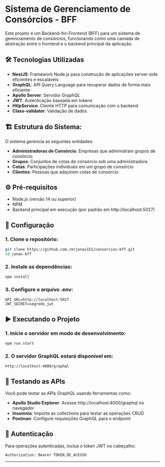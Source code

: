 # Sistema de Gerenciamento de Consórcios - BFF

Este projeto é um Backend-for-Frontend (BFF) para um sistema de gerenciamento de consórcios, funcionando como uma camada de abstração entre o frontend e o backend principal da aplicação.

## 🛠️ Tecnologias Utilizadas

- **NestJS**: Framework Node.js para construção de aplicações server-side eficientes e escaláveis
- **GraphQL**: API Query Language para recuperar dados de forma mais eficiente
- **Apollo Server**: Servidor GraphQL
- **JWT**: Autenticação baseada em tokens
- **HttpService**: Cliente HTTP para comunicação com o backend
- **Class-validator**: Validação de dados

## 🏗️ Estrutura do Sistema:

O sistema gerencia as seguintes entidades:

- **Administradoras de Consórcio**: Empresas que administram grupos de consórcio
- **Grupos**: Conjuntos de cotas de consórcio sob uma administradora
- **Cotas**: Participações individuais em um grupo de consórcio
- **Clientes**: Pessoas que adquirem cotas de consórcio

## ⚙️ Pré-requisitos

- Node.js (versão 14 ou superior)
- NPM
- Backend principal em execução (por padrão em http://localhost:5027)

## 🚀 Configuração

### 1. Clone o repositório:

```bash
git clone https://github.com./mrjonas151/consorcios-bff.git
cd jonas-bff
```

### 2. Instale as dependências:

```bash
npm install
```

### 3. Configure o arquivo .env:

```
API_URL=http://localhost:5027
JWT_SECRET=segredo_jwt
```

## ▶️ Executando o Projeto

### 1. Inicie o servidor em modo de desenvolvimento:

```bash
npm run start
```

### 2. O servidor GraphQL estará disponível em:

```
http://localhost:4000/graphql
```

## 🧪 Testando as APIs

Você pode testar as APIs GraphQL usando ferramentas como:

- **Apollo Studio Explorer**: Acesse http://localhost:4000/graphql no navegador
- **Insomnia**: Importe as collections para testar as operações CRUD
- **Postman**: Configure requisições GraphQL para o endpoint

## 🔐 Autenticação

Para operações autenticadas, inclua o token JWT no cabeçalho:

```
Authorization: Bearer TOKEN_DE_ACESSO
```

---
